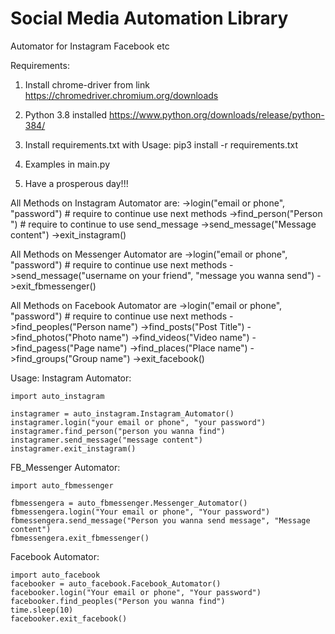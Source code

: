 # Social Media Automation Library
Automator for Instagram Facebook etc

Requirements:
  1. Install chrome-driver from link
  https://chromedriver.chromium.org/downloads
  
  2. Python 3.8 installed https://www.python.org/downloads/release/python-384/
  
  3. Install requirements.txt with
      Usage:
        pip3 install -r requirements.txt
  
  4. Examples in main.py
 
  5. Have a prosperous day!!!
  
  All Methods on Instagram Automator are:
      ->login("email or phone", "password") # require to continue use next methods
      ->find_person("Person ") # require to continue to use send_message
      ->send_message("Message content")
      ->exit_instagram()
      
  
  
  All Methods on Messenger Automator are
      ->login("email or phone", "password") # require to continue use next methods
      ->send_message("username on your friend", "message you wanna send")
      ->exit_fbmessenger()
      
      
  
  All Methods on Facebook Automator are 
    ->login("email or phone", "password") # require to continue use next methods
    ->find_peoples("Person name")
    ->find_posts("Post Title")
    ->find_photos("Photo name")
    ->find_videos("Video name")
    ->find_pagess("Page name")
    ->find_places("Place name")
    ->find_groups("Group name")
    ->exit_facebook()
 
Usage:
  Instagram Automator:
  
    import auto_instagram
    
    instagramer = auto_instagram.Instagram_Automator()
    instagramer.login("your email or phone", "your password")
    instagramer.find_person("person you wanna find")
    instagramer.send_message("message content")
    instagramer.exit_instagram()
      
  
  FB_Messenger Automator:
  
    import auto_fbmessenger

    fbmessengera = auto_fbmessenger.Messenger_Automator()
    fbmessengera.login("Your email or phone", "Your password")
    fbmessengera.send_message("Person you wanna send message", "Message content")
    fbmessengera.exit_fbmessenger()
    
    
  Facebook Automator:
 
    import auto_facebook
    facebooker = auto_facebook.Facebook_Automator()
    facebooker.login("Your email or phone", "Your password")
    facebooker.find_peoples("Person you wanna find")
    time.sleep(10)
    facebooker.exit_facebook()
